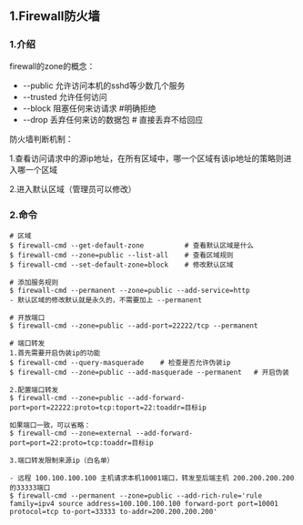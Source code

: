 ##  1.Firewall防火墙



### 1.介绍

firewall的zone的概念：

- --public     允许访问本机的sshd等少数几个服务
- --trusted   允许任何访问
- --block       阻塞任何来访请求  #明确拒绝
- --drop        丢弃任何来访的数据包 # 直接丢弃不给回应

防火墙判断机制：

1.查看访问请求中的源ip地址，在所有区域中，哪一个区域有该ip地址的策略则进入哪一个区域

2.进入默认区域（管理员可以修改）

### 2.命令

```shell
# 区域
$ firewall-cmd --get-default-zone          # 查看默认区域是什么
$ firewall-cmd --zone=public --list-all    # 查看区域规则
$ firewall-cmd --set-default-zone=block    # 修改默认区域
```

```shell
# 添加服务规则
$ firewall-cmd --permanent --zone=public --add-service=http
- 默认区域的修改默认就是永久的，不需要加上 --permanent
```

```shell
# 开放端口
$ firewall-cmd --zone=public --add-port=22222/tcp --permanent
```

```shell
# 端口转发
1.首先需要开启伪装ip的功能
$ firewall-cmd --query-masquerade    # 检查是否允许伪装ip
$ firewall-cmd --zone=public --add-masquerade --permanent   # 开启伪装

2.配置端口转发
$ firewall-cmd --zone=public --add-forward-port=port=22222:proto=tcp:toport=22:toaddr=目标ip

如果端口一致，可以省略：
$ firewall-cmd --zone=external --add-forward-port=port=22:proto=tcp:toaddr=目标ip

3.端口转发限制来源ip（白名单）

- 远程 100.100.100.100 主机请求本机10001端口，转发至后端主机 200.200.200.200 的33333端口
$ firewall-cmd --permanent --zone=public --add-rich-rule='rule family=ipv4 source address=100.100.100.100 forward-port port=10001 protocol=tcp to-port=33333 to-addr=200.200.200.200'
```

